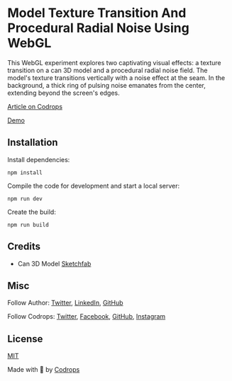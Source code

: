 # Model Texture Transition And Procedural Radial Noise Using WebGL

This WebGL experiment explores two captivating visual effects: a texture transition on a can 3D model and a procedural radial noise field. The model's texture transitions vertically with a noise effect at the seam. In the background, a thick ring of pulsing noise emanates from the center, extending beyond the screen's edges.

[Article on Codrops](https://tympanus.net/codrops/?p=77050)

[Demo](https://tympanus.net/codrops/?p=77050)

## Installation

Install dependencies:

```
npm install
```

Compile the code for development and start a local server:

```
npm run dev
```

Create the build:

```
npm run build
```

## Credits

- Can 3D Model [Sketchfab](https://sketchfab.com/3d-models/energy-drink-game-ready-model-83676feb8b0a4589952cf3676299311b)

## Misc

Follow Author: [Twitter](https://twitter.com/moohdev), [LinkedIn](https://www.linkedin.com/in/moohdev), [GitHub](https://github.com/mohAmineBrs)

Follow Codrops: [Twitter](http://www.twitter.com/codrops), [Facebook](http://www.facebook.com/codrops), [GitHub](https://github.com/codrops), [Instagram](https://www.instagram.com/codropsss/)

## License

[MIT](LICENSE)

Made with :blue_heart: by [Codrops](http://www.codrops.com)
